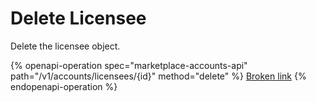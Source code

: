 # Delete Licensee

Delete the licensee object.

{% openapi-operation spec="marketplace-accounts-api" path="/v1/accounts/licensees/{id}" method="delete" %}
[Broken link](broken-reference)
{% endopenapi-operation %}
